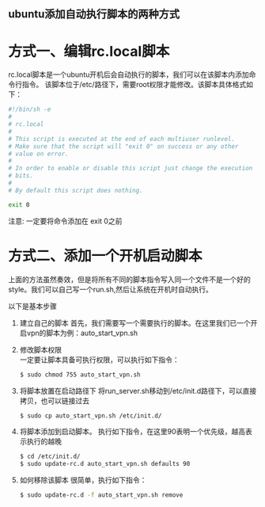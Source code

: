 ## ubuntu添加自动执行脚本的两种方式
# 方式一、编辑rc.local脚本
rc.local脚本是一个ubuntu开机后会自动执行的脚本，我们可以在该脚本内添加命令行指令。
该脚本位于/etc/路径下，需要root权限才能修改。该脚本具体格式如下：

```bash
#!/bin/sh -e
#
# rc.local
#
# This script is executed at the end of each multiuser runlevel.
# Make sure that the script will "exit 0" on success or any other
# value on error.
#
# In order to enable or disable this script just change the execution
# bits.
#
# By default this script does nothing.

exit 0
```

注意: 一定要将命令添加在 exit 0之前

# 方式二、添加一个开机启动脚本
上面的方法虽然奏效，但是将所有不同的脚本指令写入同一个文件不是一个好的style。我们可以自己写一个run.sh,然后让系统在开机时自动执行。

以下是基本步骤
1. 建立自己的脚本
    首先，我们需要写一个需要执行的脚本。在这里我们已一个开启vpn的脚本为例：auto_start_vpn.sh
2. 修改脚本权限   
    一定要让脚本具备可执行权限，可以执行如下指令：
    
    ```bash
    $ sudo chmod 755 auto_start_vpn.sh
    ```
    
3. 将脚本放置在启动路径下
    将run_server.sh移动到/etc/init.d路径下，可以直接拷贝，也可以链接过去
    
    ```bash
    $ sudo cp auto_start_vpn.sh /etc/init.d/
    ```
    
4. 将脚本添加到启动脚本。
    执行如下指令，在这里90表明一个优先级，越高表示执行的越晚
    
    ```bash
    $ cd /etc/init.d/
    $ sudo update-rc.d auto_start_vpn.sh defaults 90
    ```
    
5. 如何移除该脚本
    很简单，执行如下指令：
    
    ```bash
    $ sudo update-rc.d -f auto_start_vpn.sh remove
    ```
    
